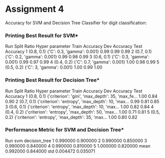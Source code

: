 # Assignment 4

Accuracy for SVM and Decision Tree Classifier for digit classification:

### ********************Printing Best Result for SVM*********************
   Run Split Ratio             Hyper parameter  Train Accuracy  Dev Accuracy  Test Accuracy
    1  (0.8, 0.1)  {'C': 0.3, 'gamma': 0.001}            0.99          0.99           0.99
    2  (0.7, 0.1)  {'C': 0.2, 'gamma': 0.001}            0.99          0.98           0.99
    3  (0.6, 0.1)  {'C': 0.3, 'gamma': 0.001}            0.99          0.97           0.99
    4  (0.4, 0.2)  {'C': 0.7, 'gamma': 0.001}            1.00          0.98           0.99
    5  (0.5, 0.2)    {'C': 3, 'gamma': 0.001}            1.00          0.99           1.00

### ********************Printing Best Result for Decision Tree*********************

   Run Split Ratio                                    Hyper parameter  Train Accuracy  Dev Accuracy  Test Accuracy
    1  (0.8, 0.1)  {'criterion': 'gini', 'max_depth': 35, 'max_fe...            1.00          0.84           0.90
    2  (0.7, 0.1)  {'criterion': 'entropy', 'max_depth': 10, 'max...            0.99          0.81           0.85
    3  (0.6, 0.1)  {'criterion': 'entropy', 'max_depth': 10, 'max...            1.00          0.82           0.84
    4  (0.4, 0.2)  {'criterion': 'entropy', 'max_depth': 50, 'max...            1.00          0.71           0.81
    5  (0.5, 0.2)  {'criterion': 'entropy', 'max_depth': 35, 'max...            1.00          0.80           0.82

### **********Performance Metric for SVM and Decision Tree***********
 Run      svm  decision_tree
   1        0.990000       0.900000
   2        0.990000       0.850000
   3        0.990000       0.840000
   4        0.990000       0.810000
   5        1.000000       0.820000
mean        0.992000       0.844000
 std        0.004472       0.035071
